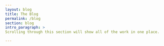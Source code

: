 ```yaml
---
layout: blog
title: The Blog
permalink: /blog
section: blog
intro_paragraph: >
Scrolling through this section will show all of the work in one place.

---
```


